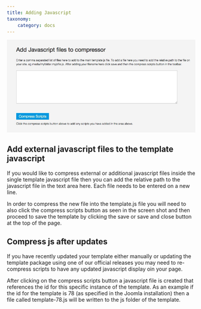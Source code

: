 ```yaml
---
title: Adding Javascript
taxonomy:
    category: docs
---
```


![Javascript Compressor](/images/documentation/performance/javascript-compressor.jpg)

## Add external javascript files to the template javascript
If you would like to compress external or additional javascript files inside the single template javascript file then you can add the relative path to the javascript file in the text area here. Each file needs to be entered on a new line.

In order to compress the new file into the template.js file you will need to also click the compress scripts button as seen in the screen shot and then proceed to save the template by clicking the save or save and close button at the top of the page.

## Compress js after updates
If you have recently updated your template either manually or updating the template package using one of our official releases you may need to re-compress scripts to have any updated javascript display oin your page.

After clicking on the compress scripts button a javascript file is created that references the id for this specific instance of the template. As an example if the id for the template is 78 (as specified in the Joomla installation) then a file called template-78.js will be written to the js folder of the template.